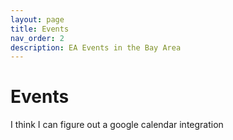 ```yaml
---
layout: page
title: Events
nav_order: 2
description: EA Events in the Bay Area
---
```


# Events

I think I can figure out a google calendar integration

<!-- ## Section and Lecture Schedule -->
<!-- 
{% include schedule.html data=site.data.schedule.weekly interval=30 row_height=40 font_size='100%' %} -->

<!-- ## Office Hours Schedule -->

<!-- {% include schedule.html data=site.data.schedule.office-hours interval=30 row_height=40 font_size='85%' %} -->
